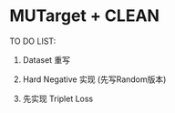 # MUTarget + CLEAN

TO DO LIST:

1. Dataset 重写

2. Hard Negative 实现 (先写Random版本)

3. 先实现 Triplet Loss


